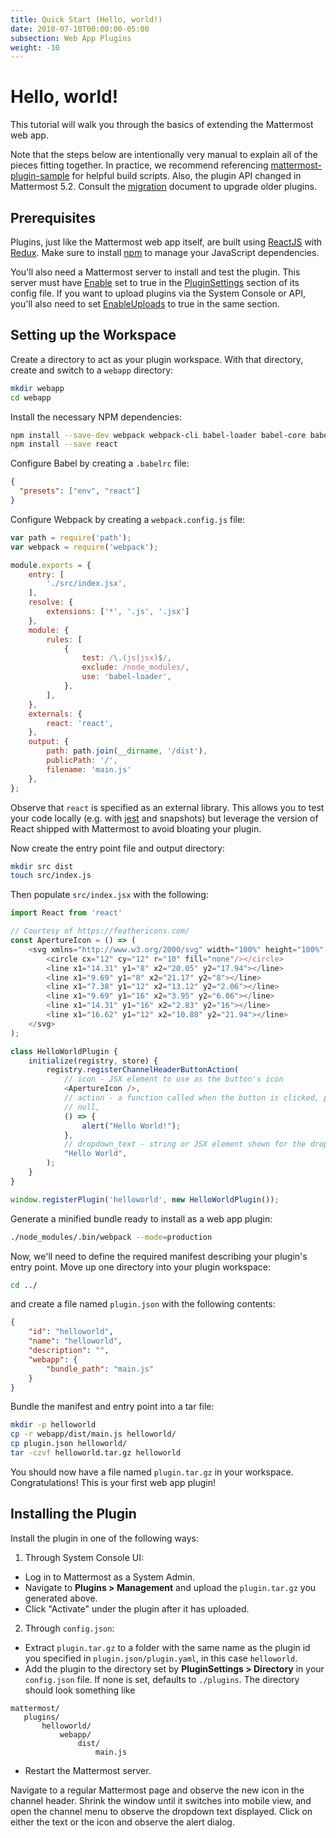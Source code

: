 ```yaml
---
title: Quick Start (Hello, world!)
date: 2018-07-10T00:00:00-05:00
subsection: Web App Plugins
weight: -10
---
```


# Hello, world!

This tutorial will walk you through the basics of extending the Mattermost web app. 

Note that the steps below are intentionally very manual to explain all of the pieces fitting together. In practice, we recommend referencing [mattermost-plugin-sample](https://github.com/mattermost/mattermost-plugin-sample) for helpful build scripts. Also, the plugin API changed in Mattermost 5.2. Consult the [migration](/extend/plugins/migration) document to upgrade older plugins.

## Prerequisites

Plugins, just like the Mattermost web app itself, are built using [ReactJS](https://reactjs.org/) with [Redux](https://redux.js.org/). Make sure to install [npm](https://www.npmjs.com/get-npm) to manage your JavaScript dependencies.

You'll also need a Mattermost server to install and test the plugin. This server must have [Enable](https://docs.mattermost.com/administration/config-settings.html#enable-plugins) set to true in the [PluginSettings](https://docs.mattermost.com/administration/config-settings.html#plugins-beta) section of its config file. If you want to upload plugins via the System Console or API, you'll also need to set [EnableUploads](https://docs.mattermost.com/administration/config-settings.html#enable-plugin-uploads) to true in the same section.

## Setting up the Workspace

Create a directory to act as your plugin workspace. With that directory, create and switch to a `webapp` directory:

```bash
mkdir webapp
cd webapp
```

Install the necessary NPM dependencies:

```bash
npm install --save-dev webpack webpack-cli babel-loader babel-core babel-preset-env babel-preset-react
npm install --save react
```

Configure Babel by creating a `.babelrc` file:

```json
{
  "presets": ["env", "react"]
}
```

Configure Webpack by creating a `webpack.config.js` file:

```js
var path = require('path');
var webpack = require('webpack');

module.exports = {
    entry: [
        './src/index.jsx',
    ],
    resolve: {
        extensions: ['*', '.js', '.jsx']
    },
    module: {
        rules: [
            {
                test: /\.(js|jsx)$/,
                exclude: /node_modules/,
                use: 'babel-loader',
            },
        ],
    },
    externals: {
        react: 'react',
    },
    output: {
        path: path.join(__dirname, '/dist'),
        publicPath: '/',
        filename: 'main.js'
    },
};
```

Observe that `react` is specified as an external library. This allows you to test your code locally (e.g. with [jest](https://jestjs.io/) and snapshots) but leverage the version of React shipped with Mattermost to avoid bloating your plugin.

Now create the entry point file and output directory:
```bash
mkdir src dist
touch src/index.js
```

Then populate `src/index.jsx` with the following:
```js
import React from 'react'

// Courtesy of https://feathericons.com/
const ApertureIcon = () => (
    <svg xmlns="http://www.w3.org/2000/svg" width="100%" height="100%" viewBox="-3 -3 30 30" fill="white" stroke="currentColor" stroke-width="2" stroke-linecap="round" stroke-linejoin="round" class="feather feather-aperture">
        <circle cx="12" cy="12" r="10" fill="none"/></circle>
        <line x1="14.31" y1="8" x2="20.05" y2="17.94"></line>
        <line x1="9.69" y1="8" x2="21.17" y2="8"></line>
        <line x1="7.38" y1="12" x2="13.12" y2="2.06"></line>
        <line x1="9.69" y1="16" x2="3.95" y2="6.06"></line>
        <line x1="14.31" y1="16" x2="2.83" y2="16"></line>
        <line x1="16.62" y1="12" x2="10.88" y2="21.94"></line>
    </svg>
);

class HelloWorldPlugin {
    initialize(registry, store) {
        registry.registerChannelHeaderButtonAction(
            // icon - JSX element to use as the button's icon
            <ApertureIcon />,
            // action - a function called when the button is clicked, passed the channel and channel member as arguments
            // null,
            () => { 
                alert("Hello World!"); 
            },
            // dropdown_text - string or JSX element shown for the dropdown button description
            "Hello World",
        );
    }
}

window.registerPlugin('helloworld', new HelloWorldPlugin());
```

Generate a minified bundle ready to install as a web app plugin:

```bash
./node_modules/.bin/webpack --mode=production
```

Now, we'll need to define the required manifest describing your plugin's entry point. Move up one directory into your plugin workspace:
```bash
cd ../
```

and create a file named `plugin.json` with the following contents:

```json
{
    "id": "helloworld",
    "name": "helloworld",
    "description": "",
    "webapp": {
        "bundle_path": "main.js"
    }
}
```

Bundle the manifest and entry point into a tar file:

```bash
mkdir -p helloworld
cp -r webapp/dist/main.js helloworld/
cp plugin.json helloworld/
tar -czvf helloworld.tar.gz helloworld
```

You should now have a file named `plugin.tar.gz` in your workspace. Congratulations! This is your first web app plugin!

## Installing the Plugin

Install the plugin in one of the following ways:

1) Through System Console UI:
 - Log in to Mattermost as a System Admin.
 - Navigate to **Plugins > Management** and upload the `plugin.tar.gz` you generated above.
 - Click "Activate" under the plugin after it has uploaded.

2) Through `config.json`:
 - Extract `plugin.tar.gz` to a folder with the same name as the plugin id you specified in ``plugin.json/plugin.yaml``, in this case `helloworld`.
 - Add the plugin to the directory set by **PluginSettings > Directory** in your ``config.json`` file. If none is set, defaults to `./plugins`. The directory should look something like
 
 ```
 mattermost/
    plugins/
        helloworld/
            webapp/
                dist/
                    main.js
 ```
 - Restart the Mattermost server.

Navigate to a regular Mattermost page and observe the new icon in the channel header. Shrink the window until it switches into mobile view, and open the channel menu to observe the dropdown text displayed. Click on either the text or the icon and observe the alert dialog.
